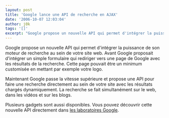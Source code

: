 ```yaml
---
layout: post
title: 'Google lance une API de recherche en AJAX'
date: '2006-10-07 12:03:04'
author: j0k
tags: '[]'
excerpt: "Google propose un nouvelle API qui permet d'intégrer la puissance de son moteur de recherche au sein de votre site web.     \nAvant Google proposait d'intégrer un simple formulaire qui rediriger vers une page de Google avec les résultats de la recherche. Cette page pouvait être un minimum customisée en mettant par exemple votre logo.  \n  \nMaintenant      …"
---
```


Google propose un nouvelle API qui permet d'intégrer la puissance de son moteur de recherche au sein de votre site web.
Avant Google proposait d'intégrer un simple formulaire qui rediriger vers une page de Google avec les résultats de la recherche. Cette page pouvait être un minimum customisée en mettant par exemple votre logo.

Maintenant Google passe la vitesse supérieure et propose une API pour faire une recherche directement au sein de votre site avec les résultats chargés dynamiquement.   La recherche se fait simultanément sur le web, dans les vidéos et sur les blogs.

Plusieurs gadgets sont aussi disponibles. Vous pouvez découvrir cette nouvelle API directement dans [les laboratoires Google](http://code.google.com/apis/ajaxsearch/).
